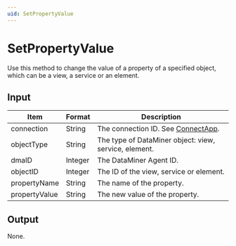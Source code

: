 ```yaml
---
uid: SetPropertyValue
---
```


# SetPropertyValue

Use this method to change the value of a property of a specified object, which can be a view, a service or an element.

## Input

| Item          | Format  | Description                                                                      |
|---------------|---------|----------------------------------------------------------------------------------|
| connection    | String  | The connection ID. See [ConnectApp](xref:ConnectApp). |
| objectType    | String  | The type of DataMiner object: view, service, element.                            |
| dmaID         | Integer | The DataMiner Agent ID.                                                          |
| objectID      | Integer | The ID of the view, service or element.                                          |
| propertyName  | String  | The name of the property.                                                        |
| propertyValue | String  | The new value of the property.                                                   |

## Output

None.
